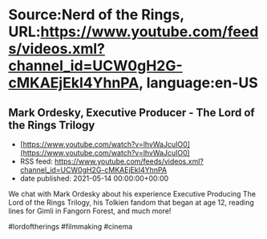 # Source:Nerd of the Rings, URL:https://www.youtube.com/feeds/videos.xml?channel_id=UCW0gH2G-cMKAEjEkI4YhnPA, language:en-US

## Mark Ordesky, Executive Producer - The Lord of the Rings Trilogy
 - [https://www.youtube.com/watch?v=lhvWaJcuIO0](https://www.youtube.com/watch?v=lhvWaJcuIO0)
 - RSS feed: https://www.youtube.com/feeds/videos.xml?channel_id=UCW0gH2G-cMKAEjEkI4YhnPA
 - date published: 2021-05-14 00:00:00+00:00

We chat with Mark Ordesky about his experience Executive Producing The Lord of the Rings Trilogy, his Tolkien fandom that began at age 12, reading lines for Gimli in Fangorn Forest, and much more!

#lordoftherings #filmmaking #cinema

